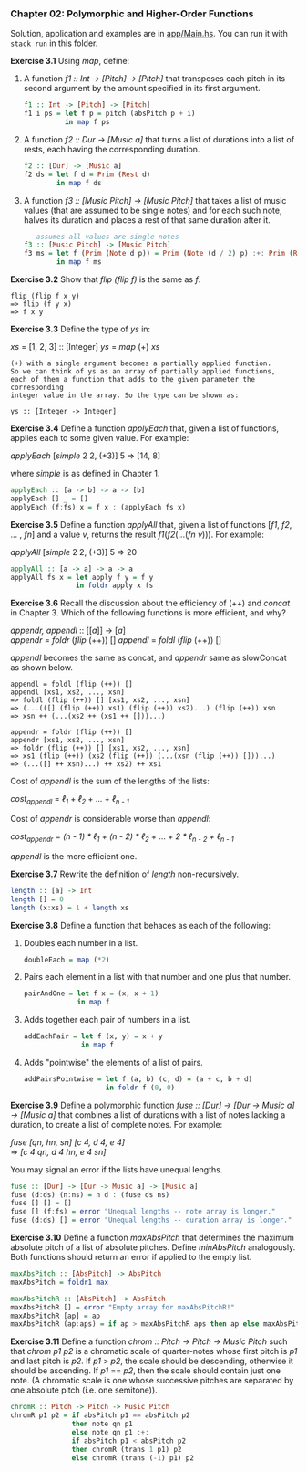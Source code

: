 ### Chapter 02: Polymorphic and Higher-Order Functions

Solution, application and examples are in [app/Main.hs](./app/Main.hs). You can run it with `stack run` in this folder.

**Exercise 3.1** Using _map_, define:

1. A function _f1 :: Int -> [Pitch] -> [Pitch]_ that transposes each pitch in its second argument by the amount specified in its first argument.

    ```haskell
    f1 :: Int -> [Pitch] -> [Pitch]
    f1 i ps = let f p = pitch (absPitch p + i)
              in map f ps
    ```

2. A function _f2 :: Dur -> [Music a]_ that turns a list of durations into a list of rests, each having the corresponding duration.

    ```haskell
    f2 :: [Dur] -> [Music a]
    f2 ds = let f d = Prim (Rest d)
            in map f ds
    ```

3. A function _f3 :: [Music Pitch] -> [Music Pitch]_ that takes a list of music values (that are assumed to be single notes) and for each such note, halves its duration and places a rest of that same duration after it.

    ```haskell
    -- assumes all values are single notes
    f3 :: [Music Pitch] -> [Music Pitch]
    f3 ms = let f (Prim (Note d p)) = Prim (Note (d / 2) p) :+: Prim (Rest (d / 2))
            in map f ms
    ```

**Exercise 3.2** Show that _flip (flip f)_ is the same as _f_.

```
flip (flip f x y)
=> flip (f y x)
=> f x y
```

**Exercise 3.3** Define the type of _ys_ in:

_xs_ = [1, 2, 3] :: [Integer]
_ys_ = _map_ (+) _xs_

```
(+) with a single argument becomes a partially applied function.
So we can think of ys as an array of partially applied functions,
each of them a function that adds to the given parameter the corresponding
integer value in the array. So the type can be shown as:

ys :: [Integer -> Integer]
```

**Exercise 3.4** Define a function _applyEach_ that, given a list of functions, applies each to some given value. For example:

_applyEach_ [_simple_ 2 2, (+3)] 5 => [14, 8]

where _simple_ is as defined in Chapter 1.

```haskell
applyEach :: [a -> b] -> a -> [b]
applyEach [] _ = []
applyEach (f:fs) x = f x : (applyEach fs x)
```

**Exercise 3.5** Define a function _applyAll_ that, given a list of functions [_f1_, _f2_, ... , _fn_] and a value _v_, returns the result _f1_(_f2_(...(_fn v_))). For example:

_applyAll_ [_simple_ 2 2, (+3)] 5 => 20

```haskell
applyAll :: [a -> a] -> a -> a
applyAll fs x = let apply f y = f y
                in foldr apply x fs
```

**Exercise 3.6** Recall the discussion about the efficiency of (++) and _concat_ in Chapter 3. Which of the following functions is more efficient, and why?

_appendr, appendl_ :: \[\[_a_\]\] -> \[_a_\]\
_appendr_ = _foldr_ (_flip_ (++)) []
_appendl_ = _foldl_ (_flip_ (++)) []

_appendl_ becomes the same as concat, and _appendr_ same as slowConcat as shown below.

```
appendl = foldl (flip (++)) []
appendl [xs1, xs2, ..., xsn]
=> foldl (flip (++)) [] [xs1, xs2, ..., xsn]
=> (...(([] (flip (++)) xs1) (flip (++)) xs2)...) (flip (++)) xsn
=> xsn ++ (...(xs2 ++ (xs1 ++ []))...)

appendr = foldr (flip (++)) []
appendr [xs1, xs2, ..., xsn]
=> foldr (flip (++)) [] [xs1, xs2, ..., xsn]
=> xs1 (flip (++)) (xs2 (flip (++)) (...(xsn (flip (++)) []))...)
=> (...([] ++ xsn)...) ++ xs2) ++ xs1
```

Cost of _appendl_ is the sum of the lengths of the lists:

_cost<sub>appendl</sub>_ = _ℓ<sub>1</sub>_ + _ℓ<sub>2</sub>_ + ... + _ℓ<sub>n - 1</sub>_

Cost of _appendr_ is considerable worse than _appendl_:

_cost<sub>appendr</sub>_ = _(n - 1) \* ℓ<sub>1</sub>_ + _(n - 2) \* ℓ<sub>2</sub>_ + ... + _2 \* ℓ<sub>n - 2</sub> + ℓ<sub>n - 1</sub>_

_appendl_ is the more efficient one.

**Exercise 3.7** Rewrite the definition of _length_ non-recursively.

```haskell
length :: [a] -> Int
length [] = 0
length (x:xs) = 1 + length xs
```

**Exercise 3.8** Define a function that behaces as each of the following:

1. Doubles each number in a list.

    ```haskell
    doubleEach = map (*2)
    ```

2. Pairs each element in a list with that number and one plus that number.

    ```haskell
    pairAndOne = let f x = (x, x + 1)
                 in map f
    ```

3. Adds together each pair of numbers in a list.

    ```haskell
    addEachPair = let f (x, y) = x + y
                  in map f
    ```

4. Adds "pointwise" the elements of a list of pairs.

    ```haskell
    addPairsPointwise = let f (a, b) (c, d) = (a + c, b + d)
                        in foldr f (0, 0)
    ```

**Exercise 3.9** Define a polymorphic function _fuse :: [Dur] -> [Dur -> Music a] -> [Music a]_ that combines a list of durations with a list of notes lacking a duration, to create a list of complete notes. For example:

_fuse [qn, hn, sn] [c 4, d 4, e 4]_\
=> _[c 4 qn, d 4 hn, e 4 sn]_

You may signal an error if the lists have unequal lengths.

```haskell
fuse :: [Dur] -> [Dur -> Music a] -> [Music a]
fuse (d:ds) (n:ns) = n d : (fuse ds ns)
fuse [] [] = []
fuse [] (f:fs) = error "Unequal lengths -- note array is longer."
fuse (d:ds) [] = error "Unequal lengths -- duration array is longer."
```

**Exercise 3.10** Define a function _maxAbsPitch_ that determines the maximum absolute pitch of a list of absolute pitches. Define _minAbsPitch_ analogously. Both functions should return an error if applied to the empty list.

```haskell
maxAbsPitch :: [AbsPitch] -> AbsPitch
maxAbsPitch = foldr1 max

maxAbsPitchR :: [AbsPitch] -> AbsPitch
maxAbsPitchR [] = error "Empty array for maxAbsPitchR!"
maxAbsPitchR [ap] = ap
maxAbsPitchR (ap:aps) = if ap > maxAbsPitchR aps then ap else maxAbsPitchR aps
```

**Exercise 3.11** Define a function _chrom :: Pitch → Pitch → Music Pitch_ such that _chrom p1 p2_ is a chromatic scale of quarter-notes whose first pitch is _p1_ and last pitch is _p2_. If _p1_ > _p2_, the scale should be descending, otherwise it should be ascending. If _p1_ == _p2_, then the scale should contain just one note. (A chromatic scale is one whose successive pitches are separated by one absolute pitch (i.e. one semitone)).

```haskell
chromR :: Pitch -> Pitch -> Music Pitch
chromR p1 p2 = if absPitch p1 == absPitch p2
               then note qn p1
               else note qn p1 :+:
               if absPitch p1 < absPitch p2
               then chromR (trans 1 p1) p2
               else chromR (trans (-1) p1) p2
```
